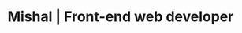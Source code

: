 ---
title: "Mishal | Front-end web developer"
description: 'Default'
sortDescription: 'Default'
draft: false
location: 'fonts/fonts-1'
scssPath: scss/examples/fonts/fonts-1/_index.scss
items:
  - class: 'HelveticaNew'
  - class: 'HelveticaNew-300'
  - class: 'HelveticaNew-normal'
  - class: 'HelveticaNew-500'
  - class: 'HelveticaNew-bold'
  - class: 'body'
  - class: 'Helvetica-Neue'
  - class: 'Open-Sans'
  - class:  '-apple-system'
---